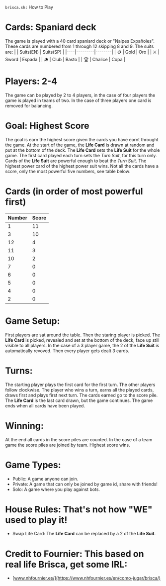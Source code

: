 `brisca.sh:` How to Play
# Cards: Spaniard deck
The game is played with a 40 card spaniard deck or "Naipes Expañoles".
These cards are numbered from 1 through 12 skipping 8 and 9. The suits are:
|    | Suits(EN) | Suits(SP) |
|----|---------|--------|
| 🪙 | Gold    | Oro    |
| ⚔️ | Sword   | Espada |
| 🪵 | Club    | Basto  |
| 🏆 | Chalice | Copa   |
# Players: 2-4
The game can be played by 2 to 4 players, in the case of four players the 
game is played in teams of two. In the case of three players one card is 
removed for balancing.
# Goal: Highest Score
The goal is earn the highest score given the cards you have earnt throught
the game. At the start of the game, the **Life Card** is drawn at random
and put at the bottom of the deck. The **Life Card** sets the **Life Suit**
for the whole game. The first card played each turn sets the *Turn Suit*,
for this turn only. Cards of the **Life Suit** are powerful enough to beat
the *Turn Suit*. The highest power card of the highest power suit wins. Not
all the cards have a score, only the most powerful five numbers,
see table below:
# Cards (in order of most powerful first)
| Number | Score |
|--------|-------|
| 1      | 11    |
| 3      | 10    |
| 12     | 4     |
| 11     | 3     |
| 10     | 2     |
| 7      | 0     |
| 6      | 0     |
| 5      | 0     |
| 4      | 0     |
| 2      | 0     |
# Game Setup:
First players are sat around the table. Then the staring player is picked.
The **Life Card** is picked, revealed and set at the bottom of the deck,
face up still visible to all players. In the case of a 3 player game, the 
2 of the **Life Suit** is automatically revoved. Then every player gets
dealt 3 cards. 
# Turns:
The starting player plays the first card for the first turn. The other
players follow clockwise. The player who wins a turn, earns all the played
cards, draws first and plays first next turn. The cards earned go to the
score pile. The **Life Card** is the last card drawn, but the game 
continues. The game ends when all cards have been played.
# Winning:
At the end all cards in the score piles are counted. In the case of a team
game the score piles are joined by team. Highest score wins.
# Game Types:
 - Public: A game anyone can join.
 - Private: A game that can only be joined by game id, share with friends!
 - Solo: A game where you play against bots.
# House Rules: That's not how **"WE"** used to play it!
 - Swap Life Card: The **Life Card** can be replaced by a 2 of the **Life Suit**.
# Credit to Fournier: This based on real life Brisca, get some IRL:
 - [www.nhfournier.es/](https://www.nhfournier.es/en/como-jugar/brisca/)